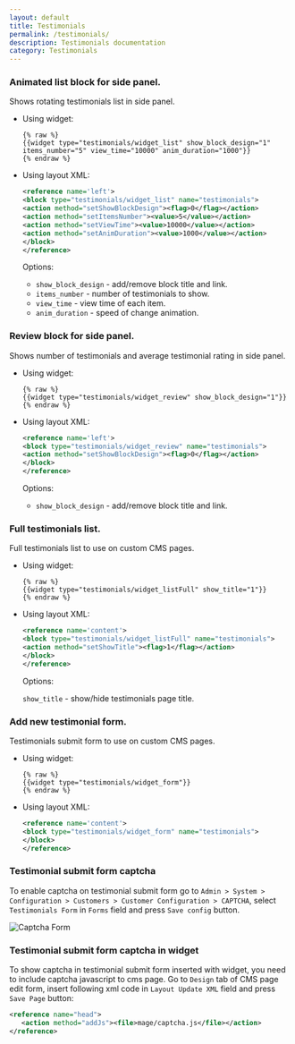 ```yaml
---
layout: default
title: Testimonials
permalink: /testimonials/
description: Testimonials documentation
category: Testimonials
---
```


### Animated list block for side panel.

Shows rotating testimonials list in side panel.

 *  Using widget:

    ```
    {% raw %}
    {{widget type="testimonials/widget_list" show_block_design="1" items_number="5" view_time="10000" anim_duration="1000"}}
    {% endraw %}
    ```

 *  Using layout XML:

    ```XML
    <reference name='left'>
    <block type="testimonials/widget_list" name="testimonials">
    <action method="setShowBlockDesign"><flag>0</flag></action>
    <action method="setItemsNumber"><value>5</value></action>
    <action method="setViewTime"><value>10000</value></action>
    <action method="setAnimDuration"><value>1000</value></action>
    </block>
    </reference>
    ```

    Options:

    - `show_block_design` - add/remove block title and link.
    - `items_number` - number of testimonials to show.
    - `view_time` - view time of each item.
    - `anim_duration` - speed of change animation.

### Review block for side panel.
Shows number of testimonials and average testimonial rating in side panel.

 *  Using widget:

    ```
    {% raw %}
    {{widget type="testimonials/widget_review" show_block_design="1"}}
    {% endraw %}
    ```

 *  Using layout XML:

    ```XML
    <reference name='left'>
    <block type="testimonials/widget_review" name="testimonials">
    <action method="setShowBlockDesign"><flag>0</flag></action>
    </block>
    </reference>
    ```

    Options:

    - `show_block_design` - add/remove block title and link.

### Full testimonials list.
Full testimonials list to use on custom CMS pages.

 *  Using widget:

    ```
    {% raw %}
    {{widget type="testimonials/widget_listFull" show_title="1"}}
    {% endraw %}
    ```

 *  Using layout XML:

    ```XML
    <reference name='content'>
    <block type="testimonials/widget_listFull" name="testimonials">
    <action method="setShowTitle"><flag>1</flag></action>
    </block>
    </reference>
    ```

    Options:

    `show_title` - show/hide testimonials page title.

### Add new testimonial form.
Testimonials submit form to use on custom CMS pages.

 *  Using widget:

    ```
    {% raw %}
    {{widget type="testimonials/widget_form"}}
    {% endraw %}
    ```

 *  Using layout XML:

    ```XML
    <reference name='content'>
    <block type="testimonials/widget_form" name="testimonials">
    </block>
    </reference>
    ```

### Testimonial submit form captcha
To enable captcha on testimonial submit form go to
`Admin > System > Configuration > Customers > Customer Configuration > CAPTCHA`,
select `Testimonials Form` in `Forms` field and press `Save config` button.

![Captcha Form](http://i.imgur.com/yt5dyW3.png)

### Testimonial submit form captcha in widget
To show captcha in testimonial submit form inserted with widget, you need to include captcha javascript
to cms page. Go to `Design` tab of CMS page edit form, insert following xml code in `Layout Update XML` field and press `Save Page` button:

```xml
<reference name="head">
   <action method="addJs"><file>mage/captcha.js</file></action>
</reference>
```